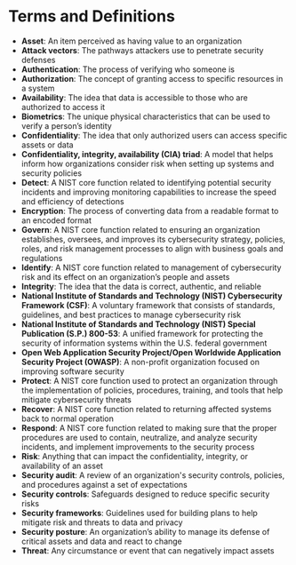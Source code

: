 # Terms and Definitions

- **Asset**: An item perceived as having value to an organization  
- **Attack vectors**: The pathways attackers use to penetrate security defenses  
- **Authentication**: The process of verifying who someone is  
- **Authorization**: The concept of granting access to specific resources in a system  
- **Availability**: The idea that data is accessible to those who are authorized to access it  
- **Biometrics**: The unique physical characteristics that can be used to verify a person’s identity  
- **Confidentiality**: The idea that only authorized users can access specific assets or data  
- **Confidentiality, integrity, availability (CIA) triad**: A model that helps inform how organizations consider risk when setting up systems and security policies  
- **Detect**: A NIST core function related to identifying potential security incidents and improving monitoring capabilities to increase the speed and efficiency of detections  
- **Encryption**: The process of converting data from a readable format to an encoded format  
- **Govern**: A NIST core function related to ensuring an organization establishes, oversees, and improves its cybersecurity strategy, policies, roles, and risk management processes to align with business goals and regulations  
- **Identify**: A NIST core function related to management of cybersecurity risk and its effect on an organization’s people and assets  
- **Integrity**: The idea that the data is correct, authentic, and reliable  
- **National Institute of Standards and Technology (NIST) Cybersecurity Framework (CSF)**: A voluntary framework that consists of standards, guidelines, and best practices to manage cybersecurity risk  
- **National Institute of Standards and Technology (NIST) Special Publication (S.P.) 800-53**: A unified framework for protecting the security of information systems within the U.S. federal government  
- **Open Web Application Security Project/Open Worldwide Application Security Project (OWASP)**: A non-profit organization focused on improving software security  
- **Protect**: A NIST core function used to protect an organization through the implementation of policies, procedures, training, and tools that help mitigate cybersecurity threats  
- **Recover**: A NIST core function related to returning affected systems back to normal operation  
- **Respond**: A NIST core function related to making sure that the proper procedures are used to contain, neutralize, and analyze security incidents, and implement improvements to the security process  
- **Risk**: Anything that can impact the confidentiality, integrity, or availability of an asset  
- **Security audit**: A review of an organization's security controls, policies, and procedures against a set of expectations  
- **Security controls**: Safeguards designed to reduce specific security risks  
- **Security frameworks**: Guidelines used for building plans to help mitigate risk and threats to data and privacy  
- **Security posture**: An organization’s ability to manage its defense of critical assets and data and react to change  
- **Threat**: Any circumstance or event that can negatively impact assets  
